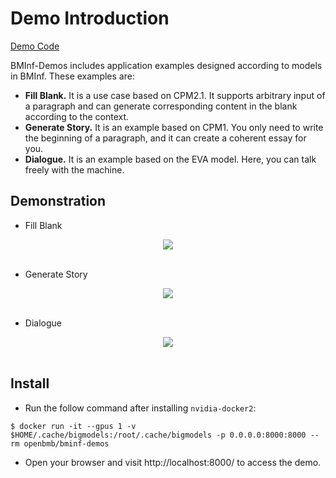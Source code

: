 # Demo Introduction

[Demo Code](https://github.com/OpenBMB/BMInf-demos)

BMInf-Demos includes application examples designed according to models in BMInf. These examples are:
+ **Fill Blank.** It is a use case based on CPM2.1. It supports arbitrary input of a paragraph and can generate corresponding content in the blank according to the context.
+ **Generate Story.** It is an example based on CPM1. You only need to write the beginning of a paragraph, and it can create a coherent essay for you.
+ **Dialogue.** It is an example based on the EVA model. Here, you can talk freely with the machine.

## Demonstration

+ Fill Blank
<div  align="center">    
<img src="https://raw.githubusercontent.com/OpenBMB/BMInf/master/docs/source/note/demo1.jpg" align=center />
</div>
<br/>

+ Generate Story

<div  align="center">    
<img src="https://raw.githubusercontent.com/OpenBMB/BMInf/master/docs/source/note/demo2.jpg" align=center />
</div>
<br/>

+ Dialogue
<div  align="center">    
<img src="https://raw.githubusercontent.com/OpenBMB/BMInf/master/docs/source/note/demo3.jpg" align=center />
</div>
<br/>

## Install

- Run the follow command after installing `nvidia-docker2`:

```console
$ docker run -it --gpus 1 -v $HOME/.cache/bigmodels:/root/.cache/bigmodels -p 0.0.0.0:8000:8000 --rm openbmb/bminf-demos
```

- Open your browser and visit http://localhost:8000/ to access the demo.
